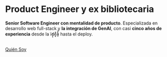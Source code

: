 # Product Engineer y ex bibliotecaria

**Senior Software Engineer con mentalidad de producto**. Especializada en desarrollo web full-stack y **la integración de GenAI**, con casi **cinco años de experiencia** desde la ï̓d̡̘e͉͎ͮ̓ͥ͘a̯͒̆ͯ hasta el deploy.

<br />
<a href="/es/about" class="py-1 px-2">Quién Soy</a>
